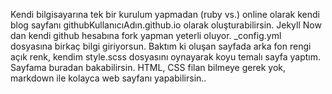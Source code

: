 Kendi bilgisayarına tek bir kurulum yapmadan (ruby vs.) online olarak kendi blog sayfanı githubKullanıcıAdın.github.io olarak oluşturabilirsin. Jekyll Now dan kendi github hesabına fork yapman yeterli oluyor. _config.yml dosyasına birkaç bilgi giriyorsun. Baktım ki oluşan sayfada arka fon rengi açık renk, kendim style.scss dosyasını oynayarak koyu temalı sayfa yaptım. Sayfama buradan bakabilirsin. HTML, CSS filan bilmeye gerek yok, markdown ile kolayca web sayfanı yapabilirsin..

